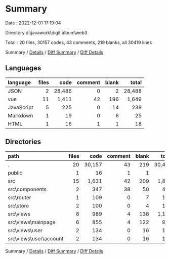 # Summary

Date : 2022-12-01 17:19:04

Directory d:\\javawork\\digit album\\web3

Total : 20 files,  30157 codes, 43 comments, 219 blanks, all 30419 lines

Summary / [Details](details.md) / [Diff Summary](diff.md) / [Diff Details](diff-details.md)

## Languages
| language | files | code | comment | blank | total |
| :--- | ---: | ---: | ---: | ---: | ---: |
| JSON | 2 | 28,486 | 0 | 2 | 28,488 |
| vue | 11 | 1,411 | 42 | 196 | 1,649 |
| JavaScript | 5 | 225 | 0 | 14 | 239 |
| Markdown | 1 | 19 | 0 | 6 | 25 |
| HTML | 1 | 16 | 1 | 1 | 18 |

## Directories
| path | files | code | comment | blank | total |
| :--- | ---: | ---: | ---: | ---: | ---: |
| . | 20 | 30,157 | 43 | 219 | 30,419 |
| public | 1 | 16 | 1 | 1 | 18 |
| src | 15 | 1,631 | 42 | 209 | 1,882 |
| src\\components | 2 | 347 | 38 | 50 | 435 |
| src\\router | 1 | 109 | 0 | 7 | 116 |
| src\\store | 2 | 100 | 0 | 4 | 104 |
| src\\views | 8 | 989 | 4 | 138 | 1,131 |
| src\\views\\mainpage | 6 | 855 | 4 | 122 | 981 |
| src\\views\\user | 2 | 134 | 0 | 16 | 150 |
| src\\views\\user\\account | 2 | 134 | 0 | 16 | 150 |

Summary / [Details](details.md) / [Diff Summary](diff.md) / [Diff Details](diff-details.md)